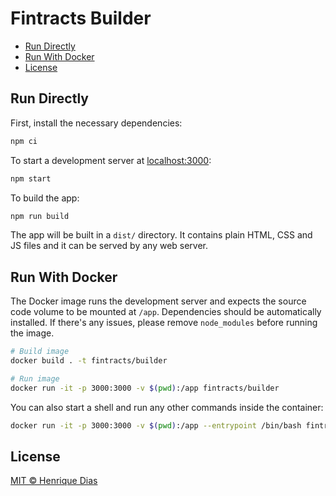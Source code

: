 # Fintracts Builder

- [Run Directly](#run-directly)
- [Run With Docker](#run-with-docker)
- [License](#license)


## Run Directly

First, install the necessary dependencies:

```bash
npm ci
```

To start a development server at [localhost:3000](http://localhost:3000):

```bash
npm start
```

To build the app:

```bash
npm run build
```

The app will be built in a `dist/` directory. It contains plain HTML, CSS and JS files and it can be served by any web server.

## Run With Docker

The Docker image runs the development server and expects the source code volume to be mounted at `/app`. Dependencies should be automatically installed. If there's any issues, please remove `node_modules` before running the image.

```bash
# Build image
docker build . -t fintracts/builder

# Run image
docker run -it -p 3000:3000 -v $(pwd):/app fintracts/builder
```

You can also start a shell and run any other commands inside the container:

```bash
docker run -it -p 3000:3000 -v $(pwd):/app --entrypoint /bin/bash fintracts/builder
```

## License

[MIT © Henrique Dias](../LICENSE)